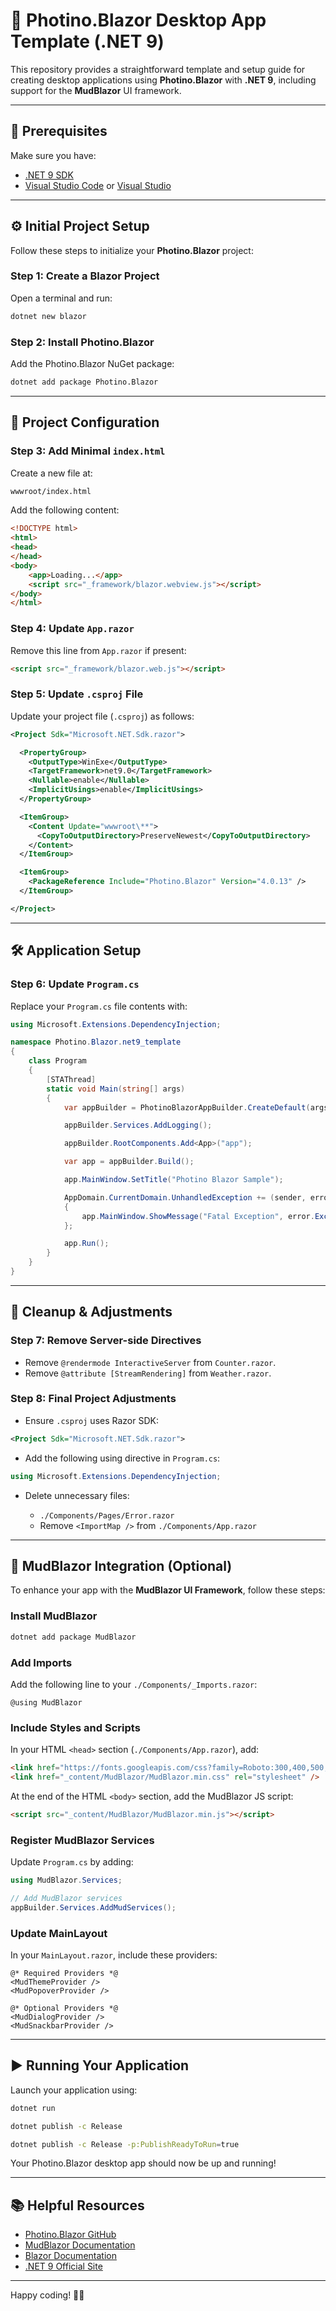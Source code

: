 # 🚀 Photino.Blazor Desktop App Template (.NET 9)

This repository provides a straightforward template and setup guide for creating desktop applications using **Photino.Blazor** with **.NET 9**, including support for the **MudBlazor** UI framework.

---

## 📌 Prerequisites

Make sure you have:

- [.NET 9 SDK](https://dotnet.microsoft.com/download/dotnet/9.0)
- [Visual Studio Code](https://code.visualstudio.com/) or [Visual Studio](https://visualstudio.microsoft.com/)

---

## ⚙️ Initial Project Setup

Follow these steps to initialize your **Photino.Blazor** project:

### **Step 1: Create a Blazor Project**

Open a terminal and run:

```bash
dotnet new blazor
```

### **Step 2: Install Photino.Blazor**

Add the Photino.Blazor NuGet package:

```bash
dotnet add package Photino.Blazor
```

---

## 📂 Project Configuration

### **Step 3: Add Minimal `index.html`**

Create a new file at:

```bash
wwwroot/index.html
```

Add the following content:

```html
<!DOCTYPE html>
<html>
<head>
</head>
<body>
    <app>Loading...</app>
    <script src="_framework/blazor.webview.js"></script>
</body>
</html>
```

### **Step 4: Update `App.razor`**

Remove this line from `App.razor` if present:

```html
<script src="_framework/blazor.web.js"></script>
```

### **Step 5: Update `.csproj` File**

Update your project file (`.csproj`) as follows:

```xml
<Project Sdk="Microsoft.NET.Sdk.razor">

  <PropertyGroup>
    <OutputType>WinExe</OutputType>
    <TargetFramework>net9.0</TargetFramework>
    <Nullable>enable</Nullable>
    <ImplicitUsings>enable</ImplicitUsings>
  </PropertyGroup>

  <ItemGroup>
    <Content Update="wwwroot\**">
      <CopyToOutputDirectory>PreserveNewest</CopyToOutputDirectory>
    </Content>
  </ItemGroup>

  <ItemGroup>
    <PackageReference Include="Photino.Blazor" Version="4.0.13" />
  </ItemGroup>

</Project>
```

---

## 🛠️ Application Setup

### **Step 6: Update `Program.cs`**

Replace your `Program.cs` file contents with:

```csharp
using Microsoft.Extensions.DependencyInjection;

namespace Photino.Blazor.net9_template
{
    class Program
    {
        [STAThread]
        static void Main(string[] args)
        {
            var appBuilder = PhotinoBlazorAppBuilder.CreateDefault(args);

            appBuilder.Services.AddLogging();

            appBuilder.RootComponents.Add<App>("app");

            var app = appBuilder.Build();

            app.MainWindow.SetTitle("Photino Blazor Sample");

            AppDomain.CurrentDomain.UnhandledException += (sender, error) =>
            {
                app.MainWindow.ShowMessage("Fatal Exception", error.ExceptionObject.ToString());
            };

            app.Run();
        }
    }
}
```

---

## 🧹 Cleanup & Adjustments

### **Step 7: Remove Server-side Directives**

- Remove `@rendermode InteractiveServer` from `Counter.razor`.
- Remove `@attribute [StreamRendering]` from `Weather.razor`.

### **Step 8: Final Project Adjustments**

- Ensure `.csproj` uses Razor SDK:

```xml
<Project Sdk="Microsoft.NET.Sdk.razor">
```

- Add the following using directive in `Program.cs`:

```csharp
using Microsoft.Extensions.DependencyInjection;
```

- Delete unnecessary files:

  - `./Components/Pages/Error.razor`
  - Remove `<ImportMap />` from `./Components/App.razor`

---

## 🎨 MudBlazor Integration (Optional)

To enhance your app with the **MudBlazor UI Framework**, follow these steps:

### **Install MudBlazor**

```bash
dotnet add package MudBlazor
```

### **Add Imports**

Add the following line to your `./Components/_Imports.razor`:

```razor
@using MudBlazor
```

### **Include Styles and Scripts**

In your HTML `<head>` section (`./Components/App.razor`), add:

```html
<link href="https://fonts.googleapis.com/css?family=Roboto:300,400,500,700&display=swap" rel="stylesheet" />
<link href="_content/MudBlazor/MudBlazor.min.css" rel="stylesheet" />
```

At the end of the HTML `<body>` section, add the MudBlazor JS script:

```html
<script src="_content/MudBlazor/MudBlazor.min.js"></script>
```

### **Register MudBlazor Services**

Update `Program.cs` by adding:

```csharp
using MudBlazor.Services;

// Add MudBlazor services
appBuilder.Services.AddMudServices();
```

### **Update MainLayout**

In your `MainLayout.razor`, include these providers:

```razor
@* Required Providers *@
<MudThemeProvider />
<MudPopoverProvider />

@* Optional Providers *@
<MudDialogProvider />
<MudSnackbarProvider />
```

---

## ▶️ Running Your Application

Launch your application using:

```bash
dotnet run

dotnet publish -c Release

dotnet publish -c Release -p:PublishReadyToRun=true
```

Your Photino.Blazor desktop app should now be up and running!

---

## 📚 Helpful Resources

- [Photino.Blazor GitHub](https://github.com/tryphotino/photino.Blazor)
- [MudBlazor Documentation](https://mudblazor.com/)
- [Blazor Documentation](https://learn.microsoft.com/en-us/aspnet/core/blazor)
- [.NET 9 Official Site](https://dotnet.microsoft.com/)

---

Happy coding! 🚀✨
